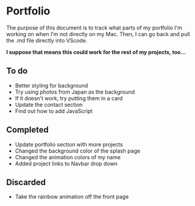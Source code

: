 # Portfolio

The purpose of this document is to track what parts of my portfolio I'm working on when I'm not directly on my Mac. Then, I can go back and pull the .md file directly into VScode.

**I suppose that means this could work for the rest of my projects, too...**

## To do

- Better styling for background
- Try using photos from Japan as the background
- If it doesn't work, try putting them in a card
- Update the contact section
- Find out how to add JavaScript

## Completed

- Update portfolio section with more projects
- Changed the background color of the splash page
- Changed the animation colors of my name
- Added project links to Navbar drop down

## Discarded

- Take the rainbow animation off the front page
